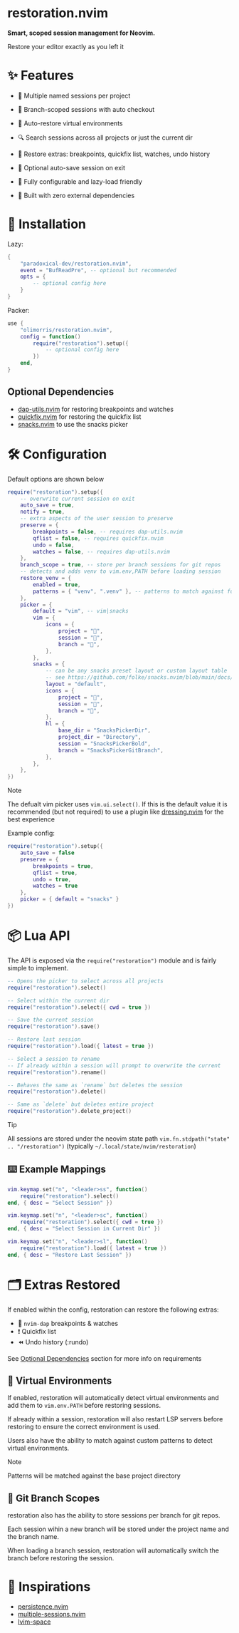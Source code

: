 # restoration.nvim

**Smart, scoped session management for Neovim.**

Restore your editor exactly as you left it

# ✨ Features

- 🔁 Multiple named sessions per project

- 🌿 Branch-scoped sessions with auto checkout

- 🧠 Auto-restore virtual environments

- 🔍 Search sessions across all projects or just the current dir

- 🧪 Restore extras: breakpoints, quickfix list, watches, undo history

- 🧬 Optional auto-save session on exit

- 🔧 Fully configurable and lazy-load friendly

- 🧘 Built with zero external dependencies

# 🚀 Installation

Lazy:

```lua
{
    "paradoxical-dev/restoration.nvim",
    event = "BufReadPre", -- optional but recommended
    opts = {
        -- optional config here
    }
}
```

Packer:

```lua
use {
    "olimorris/restoration.nvim",
    config = function()
        require("restoration").setup({
            -- optional config here
        })
    end,
}
```

## Optional Dependencies

- [dap-utils.nvim](https://github.com/niuiic/dap-utils.nvim) for restoring breakpoints and watches
- [quickfix.nvim](https://github.com/niuiic/quickfix.nvim) for restoring the quickfix list
- [snacks.nvim](https://github.com/folke/snacks.nvim) to use the snacks picker

# 🛠️ Configuration

Default options are shown below

```lua
require("restoration").setup({
	-- overwrite current session on exit
	auto_save = true,
	notify = true,
	-- extra aspects of the user session to preserve
	preserve = {
		breakpoints = false, -- requires dap-utils.nvim
		qflist = false, -- requires quickfix.nvim
		undo = false,
		watches = false, -- requires dap-utils.nvim
	},
	branch_scope = true, -- store per branch sessions for git repos
	-- detects and adds venv to vim.env,PATH before loading session
	restore_venv = {
		enabled = true,
		patterns = { "venv", ".venv" }, -- patterns to match against for venv
	},
	picker = {
		default = "vim", -- vim|snacks
		vim = {
			icons = {
				project = "",
				session = "󰑏",
				branch = "",
			},
		},
		snacks = {
			-- can be any snacks preset layout or custom layout table
			-- see https://github.com/folke/snacks.nvim/blob/main/docs/picker.md#%EF%B8%8F-layouts
			layout = "default",
			icons = {
				project = "",
				session = "󰑏",
				branch = "",
			},
			hl = {
				base_dir = "SnacksPickerDir",
				project_dir = "Directory",
				session = "SnacksPickerBold",
				branch = "SnacksPickerGitBranch",
			},
		},
	},
})

```

> [!NOTE]
> The defualt vim picker uses `vim.ui.select()`. If this is the default value it is recommended (but not required) to use a plugin like [dressing.nvim](https://github.com/stevearc/dressing.nvim) for the best experience

Example config:

```lua
require("restoration").setup({
    auto_save = false
    preserve = {
        breakpoints = true,
        qflist = true,
        undo = true,
        watches = true
    },
    picker = { default = "snacks" }
})
```

# 📦 Lua API

The API is exposed via the `require("restoration")` module and is fairly simple to implement.

```lua
-- Opens the picker to select across all projects
require("restoration").select()

-- Select within the current dir
require("restoration").select({ cwd = true })

-- Save the current session
require("restoration").save()

-- Restore last session
require("restoration").load({ latest = true })

-- Select a session to rename
-- If already within a session will prompt to overwrite the current
require("restoration").rename()

-- Behaves the same as `rename` but deletes the session
require("restoration").delete()

-- Same as `delete` but deletes entire project
require("restoration").delete_project()
```

> [!TIP]
> All sessions are stored under the neovim state path `vim.fn.stdpath("state" .. "/restoration")` (typically `~/.local/state/nvim/restoration`)

## ️⌨️ Example Mappings

```lua
vim.keymap.set("n", "<leader>ss", function()
    require("restoration").select()
end, { desc = "Select Session" })

vim.keymap.set("n", "<leader>sc", function()
    require("restoration").select({ cwd = true })
end, { desc = "Select Session in Current Dir" })

vim.keymap.set("n", "<leader>sl", function()
    require("restoration").load({ latest = true })
end, { desc = "Restore Last Session" })
```

# 🗂️ Extras Restored

If enabled within the config, restoration can restore the following extras:

- 🐞 `nvim-dap` breakpoints & watches
- ❗ Quickfix list
- ⏪ Undo history (:rundo)

See [Optional Dependencies](#optional-dependencies) section for more info on requirements

## 🧠 Virtual Environments

If enabled, restoration will automatically detect virtual environments and add them to `vim.env.PATH` before restoring sessions.

If already within a session, restoration will also restart LSP servers before restoring to ensure the correct environment is used.

Users also have the ability to match against custom patterns to detect virtual environments.

> [!NOTE]
> Patterns will be matched against the base project directory

## 🌿 Git Branch Scopes

restoration also has the ability to store sessions per branch for git repos.

Each session wihin a new branch will be stored under the project name and the branch name.

When loading a branch session, restoration will automatically switch the branch before restoring the session.

# 👀 Inspirations

- [persistence.nvim](https://github.com/folke/persistence.nvim)
- [multiple-sessions.nvim](https://github.com/niuiic/multiple-session.nvim)
- [lvim-space](https://github.com/lvim-tech/lvim-space)
